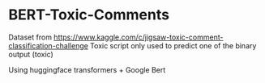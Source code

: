 # BERT-Toxic-Comments

Dataset from https://www.kaggle.com/c/jigsaw-toxic-comment-classification-challenge
Toxic script only used to predict one of the binary output (toxic)

Using huggingface transformers + Google Bert

